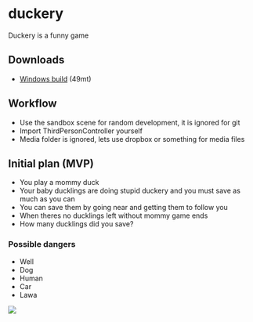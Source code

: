 # duckery
Duckery is a funny game

## Downloads

- [Windows build](https://dl.dropboxusercontent.com/u/82693049/PowerlanAssets/Builds/Duckery_Build1.zip) (49mt)

## Workflow

- Use the sandbox scene for random development, it is ignored for git
- Import ThirdPersonController yourself
- Media folder is ignored, lets use dropbox or something for media files

## Initial plan (MVP)

- You play a mommy duck
- Your baby ducklings are doing stupid duckery and you must save as much as you can
- You can save them by going near and getting them to follow you
- When theres no ducklings left without mommy game ends
- How many ducklings did you save?

### Possible dangers

- Well
- Dog
- Human
- Car
- Lawa


![](http://i.imgur.com/XyblZlJ.png)
